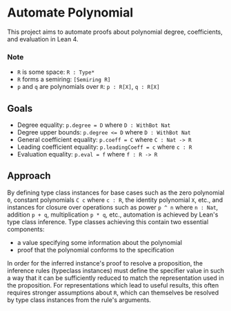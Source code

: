 # Automate Polynomial
This project aims to automate proofs
about polynomial degree, coefficients, and evaluation
in Lean 4.

### Note
* `R` is some space: `R : Type*`
* `R` forms a semiring: `[Semiring R]`
* `p` and `q` are polynomials over `R`: `p : R[X]`, `q : R[X]`

## Goals
* Degree equality: `p.degree = D` where `D : WithBot Nat`
* Degree upper bounds: `p.degree <= D` where `D : WithBot Nat`
* General coefficient equality: `p.coeff = C` where `C : Nat -> R`
* Leading coefficient equality: `p.leadingCoeff = c` where `c : R`
* Evaluation equality: `p.eval = f` where `f : R -> R`

## Approach
By defining type class instances for base cases such as
the zero polynomial `0`,
constant polynomials `C c` where `c : R`,
the identity polynomial `X`, etc.,
and instances for closure over operations such as
power `p ^ n` where `n : Nat`, addition `p + q`, multiplication `p * q`, etc.,
automation is achieved by Lean's type class inference.
Type classes achieving this contain two essential components:

* a value specifying some information about the polynomial
* proof that the polynomial conforms to the specification

In order for the inferred instance's proof
to resolve a proposition,
the inference rules (typeclass instances) must define the specifier value
in such a way that it can be sufficiently reduced
to match the representation used in the proposition.
For representations which lead to useful results,
this often requires stronger assumptions about `R`,
which can themselves be resolved by type class instances
from the rule's arguments.
